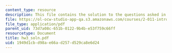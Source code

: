```yaml
---
content_type: resource
description: This file contains the solution to the questions asked in homework 3.
file: https://ol-ocw-studio-app-qa.s3.amazonaws.com/courses/2-011-introduction-to-ocean-science-and-engineering-spring-2006/1949d1cbd98ae66ad257d529ca8e6d24_hw3_soln.pdf
file_type: application/pdf
parent_uid: 73d7a08c-651b-0122-9b4b-e53f759c66ff
resourcetype: Document
title: hw3_soln.pdf
uid: 1949d1cb-d98a-e66a-d257-d529ca8e6d24
---
```

